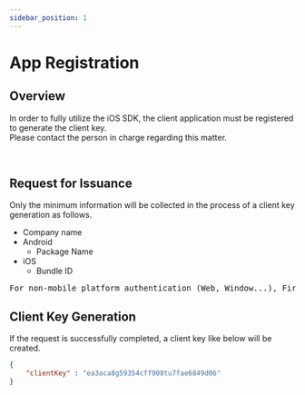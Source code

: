 ```yaml
---
sidebar_position: 1
---
```

# App Registration

## Overview

In order to fully utilize the iOS SDK, the client application must be registered to generate the client key.   
Please contact the person in charge regarding this matter.

<br/>

## Request for Issuance
Only the minimum information will be collected in the process of a client key generation as follows.
- Company name
- Android
    - Package Name
- iOS
    - Bundle ID

<pre>
For non-mobile platform authentication (Web, Window...), Firebase Cloud Messaging (FCM) is required.
</pre>

## Client Key Generation
If the request is successfully completed, a client key like below will be created.

``` json
{
    "clientKey" : "ea3aca8g59354cff908tu7fae6849d06"
}
```


